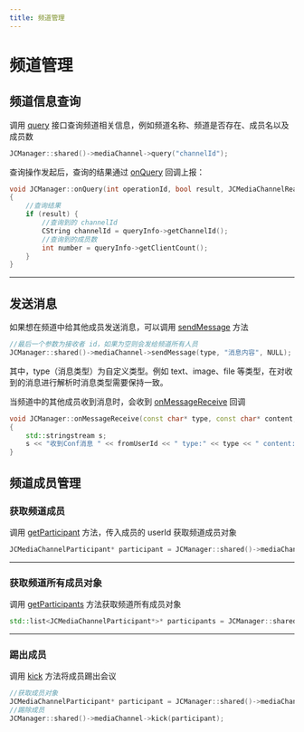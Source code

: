 ```yaml
---
title: 频道管理
---
```

# 频道管理





## 频道信息查询

调用
[query](https://developer.juphoon.com/portal/reference/V2.1/windows/C++/html/class_j_c_media_channel.html#af7ccf465a6ddb05aa4ff22f5f61eab10)
接口查询频道相关信息，例如频道名称、频道是否存在、成员名以及成员数



```C++ 
JCManager::shared()->mediaChannel->query("channelId");
```



查询操作发起后，查询的结果通过
[onQuery](https://developer.juphoon.com/portal/reference/V2.1/windows/C++/html/class_j_c_media_channel_callback.html#a864db3251f12affc38f7c95c7fdccab1)
回调上报：



```C++ 
void JCManager::onQuery(int operationId, bool result, JCMediaChannelReason reason, JCMediaChannelQueryInfo* queryInfo)
{
    //查询结果
    if (result) {
        //查询到的 channelId
        CString channelId = queryInfo->getChannelId();
        //查询到的成员数
        int number = queryInfo->getClientCount();
    }
}
```



-----







## 发送消息

如果想在频道中给其他成员发送消息，可以调用
[sendMessage](https://developer.juphoon.com/portal/reference/V2.1/windows/C++/html/class_j_c_media_channel.html#aa67711141ad0883ad8f2dce0ea631b48)
方法



```C++ 
//最后一个参数为接收者 id，如果为空则会发给频道所有人员
JCManager::shared()->mediaChannel->sendMessage(type, "消息内容", NULL);
```



其中，type（消息类型）为自定义类型。例如 text、image、file 等类型，在对收到的消息进行解析时消息类型需要保持一致。

当频道中的其他成员收到消息时，会收到
[onMessageReceive](https://developer.juphoon.com/portal/reference/V2.1/windows/C++/html/class_j_c_media_channel_callback.html#a6f6b72922ebc576d94f55dc153b1209d)
回调



```C++ 
void JCManager::onMessageReceive(const char* type, const char* content, const char* fromUserId)
{
    std::stringstream s;
    s << "收到Conf消息 " << fromUserId << " type:" << type << " content:" << JCTool::Utf8ToGB2312(content);
}
```









## 频道成员管理





### 获取频道成员

调用
[getParticipant](https://developer.juphoon.com/portal/reference/V2.1/windows/C++/html/class_j_c_media_channel.html#a0fd6477db77a60df91fa615b814ac796)
方法，传入成员的 userId 获取频道成员对象



```C++ 
JCMediaChannelParticipant* participant = JCManager::shared()->mediaChannel->getParticipant(userId);
```



-----







### 获取频道所有成员对象

调用
[getParticipants](https://developer.juphoon.com/portal/reference/V2.1/windows/C++/html/class_j_c_media_channel.html#a3baccb9d05486fb20ff8d206284f609e)
方法获取频道所有成员对象



```C++ 
std::list<JCMediaChannelParticipant*>* participants = JCManager::shared()->mediaChannel->getParticipants();
```



-----







### 踢出成员

调用
[kick](https://developer.juphoon.com/portal/reference/V2.1/windows/C++/html/class_j_c_media_channel.html#aa5ee1e5334beb9ca63a8dc7110aaf6c0)
方法将成员踢出会议



```C++ 
//获取成员对象
JCMediaChannelParticipant* participant = JCManager::shared()->mediaChannel->getParticipant(userId);
//踢除成员
JCManager::shared()->mediaChannel->kick(participant);
```


















